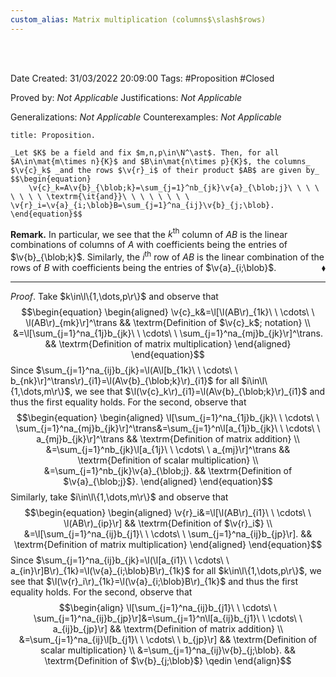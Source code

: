 ```yaml
---
custom_alias: Matrix multiplication (columns$\slash$rows)
---
```



<br />
<br />

Date Created: 31/03/2022 20:09:00
Tags: #Proposition #Closed

Proved by: _Not Applicable_
Justifications: _Not Applicable_

Generalizations: _Not Applicable_
Counterexamples: _Not Applicable_

``` ad-Proposition
title: Proposition.

_Let $K$ be a field and fix $m,n,p\in\N^\ast$. Then, for all $A\in\mat{m\times n}{K}$ and $B\in\mat{n\times p}{K}$, the columns_ $\v{c}_k$ _and the rows $\v{r}_i$ of their product $AB$ are given by_
$$\begin{equation}
    \v{c}_k=A\v{b}_{\blob;k}=\sum_{j=1}^nb_{jk}\v{a}_{\blob;j}\ \ \ \ \ \ \ \ \textrm{\it{and}}\ \ \ \ \ \ \ \ \v{r}_i=\v{a}_{i;\blob}B=\sum_{j=1}^na_{ij}\v{b}_{j;\blob}.
\end{equation}$$

```

**Remark.** In particular, we see that the $k^\textrm{th}$ column of $AB$ is the linear combinations of columns of $A$ with coefficients being the entries of $\v{b}_{\blob;k}$. Similarly, the $i^\textrm{th}$ row of $AB$ is the linear combination of the rows of $B$ with coefficients being the entries of $\v{a}_{i;\blob}$.<span style="float:right;">$\blacklozenge$</span>

---

_Proof_. Take $k\in\l\{1,\dots,p\r\}$ and observe that
$$\begin{equation}
    \begin{aligned}
        \v{c}_k&=\l[\l(AB\r)_{1k}\ \ \cdots\ \ \l(AB\r)_{mk}\r]^\trans && \textrm{Definition of $\v{c}_k$; notation} \\
        &=\l[\sum_{j=1}^na_{1j}b_{jk}\ \ \cdots\ \ \sum_{j=1}^na_{mj}b_{jk}\r]^\trans. && \textrm{Definition of matrix multiplication}
    \end{aligned}
\end{equation}$$
Since $\sum_{j=1}^na_{ij}b_{jk}=\l(A\l[b_{1k}\ \ \cdots\ \ b_{nk}\r]^\trans\r)_{i1}=\l(A\v{b}_{\blob;k}\r)_{i1}$ for all $i\in\l\{1,\dots,m\r\}$, we see that $\l(\v{c}_k\r)_{i1}=\l(A\v{b}_{\blob;k}\r)_{i1}$ and thus the first equality holds. For the second, observe that
$$\begin{equation}
    \begin{aligned}
        \l[\sum_{j=1}^na_{1j}b_{jk}\ \ \cdots\ \ \sum_{j=1}^na_{mj}b_{jk}\r]^\trans&=\sum_{j=1}^n\l[a_{1j}b_{jk}\ \ \cdots\ \ a_{mj}b_{jk}\r]^\trans && \textrm{Definition of matrix addition} \\
        &=\sum_{j=1}^nb_{jk}\l[a_{1j}\ \ \cdots\ \ a_{mj}\r]^\trans && \textrm{Definition of scalar multiplication} \\
        &=\sum_{j=1}^nb_{jk}\v{a}_{\blob;j}. && \textrm{Definition of $\v{a}_{\blob;j}$}.
    \end{aligned}
\end{equation}$$
Similarly, take $i\in\l\{1,\dots,m\r\}$ and observe that
$$\begin{equation}
    \begin{aligned}
        \v{r}_i&=\l[\l(AB\r)_{i1}\ \ \cdots\ \ \l(AB\r)_{ip}\r] && \textrm{Definition of $\v{r}_i$} \\
        &=\l[\sum_{j=1}^na_{ij}b_{j1}\ \ \cdots\ \ \sum_{j=1}^na_{ij}b_{jp}\r]. && \textrm{Definition of matrix multiplication}
    \end{aligned}
\end{equation}$$
Since $\sum_{j=1}^na_{ij}b_{jk}=\l(\l[a_{i1}\ \ \cdots\ \ a_{in}\r]B\r)_{1k}=\l(\v{a}_{i;\blob}B\r)_{1k}$ for all $k\in\l\{1,\dots,p\r\}$, we see that $\l(\v{r}_i\r)_{1k}=\l(\v{a}_{i;\blob}B\r)_{1k}$ and thus the first equality holds. For the second, observe that
$$\begin{align}
    \l[\sum_{j=1}^na_{ij}b_{j1}\ \ \cdots\ \ \sum_{j=1}^na_{ij}b_{jp}\r]&=\sum_{j=1}^n\l[a_{ij}b_{j1}\ \ \cdots\ \ a_{ij}b_{jp}\r] && \textrm{Definition of matrix addition} \\
    &=\sum_{j=1}^na_{ij}\l[b_{j1}\ \ \cdots\ \ b_{jp}\r] && \textrm{Definition of scalar multiplication} \\
    &=\sum_{j=1}^na_{ij}\v{b}_{j;\blob}. && \textrm{Definition of $\v{b}_{j;\blob}$} \qedin
\end{align}$$
